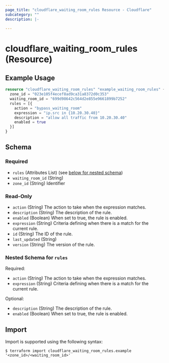 ```yaml
---
page_title: "cloudflare_waiting_room_rules Resource - Cloudflare"
subcategory: ""
description: |-
  
---
```


# cloudflare_waiting_room_rules (Resource)



## Example Usage

```terraform
resource "cloudflare_waiting_room_rules" "example_waiting_room_rules" {
  zone_id = "023e105f4ecef8ad9ca31a8372d0c353"
  waiting_room_id = "699d98642c564d2e855e9661899b7252"
  rules = [{
    action = "bypass_waiting_room"
    expression = "ip.src in {10.20.30.40}"
    description = "allow all traffic from 10.20.30.40"
    enabled = true
  }]
}
```

<!-- schema generated by tfplugindocs -->
## Schema

### Required

- `rules` (Attributes List) (see [below for nested schema](#nestedatt--rules))
- `waiting_room_id` (String)
- `zone_id` (String) Identifier

### Read-Only

- `action` (String) The action to take when the expression matches.
- `description` (String) The description of the rule.
- `enabled` (Boolean) When set to true, the rule is enabled.
- `expression` (String) Criteria defining when there is a match for the current rule.
- `id` (String) The ID of the rule.
- `last_updated` (String)
- `version` (String) The version of the rule.

<a id="nestedatt--rules"></a>
### Nested Schema for `rules`

Required:

- `action` (String) The action to take when the expression matches.
- `expression` (String) Criteria defining when there is a match for the current rule.

Optional:

- `description` (String) The description of the rule.
- `enabled` (Boolean) When set to true, the rule is enabled.

## Import

Import is supported using the following syntax:

```shell
$ terraform import cloudflare_waiting_room_rules.example '<zone_id>/<waiting_room_id>'
```
